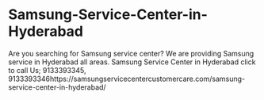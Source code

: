 # Samsung-Service-Center-in-Hyderabad
Are you searching for Samsung service center? We are providing Samsung service in Hyderabad all areas. Samsung Service Center in Hyderabad click to call Us; 9133393345, 9133393346https://samsungservicecentercustomercare.com/samsung-service-center-in-hyderabad/

